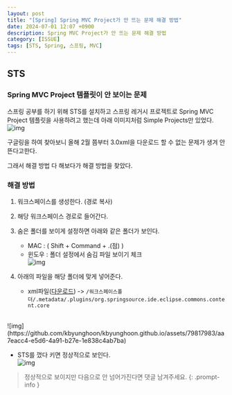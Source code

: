 ```yaml
---
layout: post
title: "[Spring] Spring MVC Project가 안 뜨는 문제 해결 방법"
date: 2024-07-01 12:07 +0900
description: Spring MVC Project가 안 뜨는 문제 해결 방법
category: [ISSUE]
tags: [STS, Spring, 스프링, MVC]
---
```

## STS
### Spring MVC Project 템플릿이 안 보이는 문제
스프링 공부를 하기 위해 STS를 설치하고 스프링 레거시 프로젝트로 Spring MVC Project 템플릿을 사용하려고 했는데 아래 이미지처럼 Simple Projects만 있었다.
<br/>
![img](https://github.com/kbyunghoon/kbyunghoon.github.io/assets/79817983/ce11f9af-e70f-48ea-a06e-0e739fa28884)

구글링을 하여 찾아보니 올해 2월 쯤부터 3.0xml을 다운로드 할 수 없는 문제가 생겨 안 뜬다고한다.

그래서 해결 방법 다 해보다가 해결 방법을 찾았다.

### 해결 방법
1. 워크스페이스를 생성한다. (경로 복사)
2. 해당 워크스페이스 경로로 들어간다.
3. 숨은 폴더를 보이게 설정하면 아래와 같은 폴더가 보인다.
	- MAC : ( Shift + Command + .(점) )
	- 윈도우 : 폴더 설정에서 숨김 파일 보이기 체크<br/> ![img](https://github.com/kbyunghoon/kbyunghoon.github.io/assets/79817983/ea817d1b-293d-4af7-bf9a-27b87dc1b0b4)

4. 아래의 파일을 해당 폴더에 맞게 넣어준다.
	- xml파일(<a id="download-link" href="/assets/file/https-content.xml" download>다운로드</a>) -> `/워크스페이스폴더/.metadata/.plugins/org.springsource.ide.eclipse.commons.content.core`

<br/>
![img](https://github.com/kbyunghoon/kbyunghoon.github.io/assets/79817983/aa7eacc4-e5d6-4a91-b27e-1e838c4ab7ba)

- STS를 껐다 키면 정상적으로 보인다.<br/>
![img](https://github.com/kbyunghoon/kbyunghoon.github.io/assets/79817983/78a87a08-7e9a-4c4b-aa16-02bb1486d5f5)

> 정상적으로 보이지만 다음으로 안 넘어가진다면 댓글 남겨주세요.
{: .prompt-info }